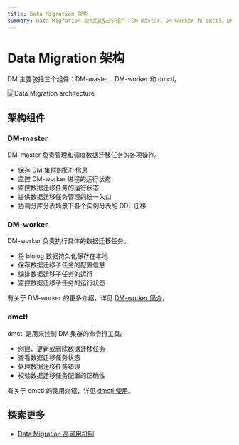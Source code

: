 ```yaml
---
title: Data Migration 架构
summary: Data Migration 架构包括三个组件：DM-master，DM-worker 和 dmctl。DM-master 负责管理和调度数据迁移任务的各项操作。DM-worker 执行具体的数据迁移任务。dmctl 是用来控制 DM 集群的命令行工具。 DM 集群的拓扑信息、数据迁移任务的运行状态和管理统一入口都由 DM-master 负责。DM-worker 负责持久化保存 binlog 数据、保存数据迁移子任务的配置信息和监控数据迁移子任务的运行状态。dmctl 用来创建、更新或删除数据迁移任务、查看数据迁移任务状态、处理数据迁移任务错误和校验数据迁移任务配置的正确性。 Data Migration 高可用机制可以进一步探索。
---
```


# Data Migration 架构

DM 主要包括三个组件：DM-master，DM-worker 和 dmctl。

![Data Migration architecture](https://docs-download.pingcap.com/media/images/docs-cn/dm/dm-architecture-2.0.png)

## 架构组件

### DM-master

DM-master 负责管理和调度数据迁移任务的各项操作。

- 保存 DM 集群的拓扑信息
- 监控 DM-worker 进程的运行状态
- 监控数据迁移任务的运行状态
- 提供数据迁移任务管理的统一入口
- 协调分库分表场景下各个实例分表的 DDL 迁移

### DM-worker

DM-worker 负责执行具体的数据迁移任务。

- 将 binlog 数据持久化保存在本地
- 保存数据迁移子任务的配置信息
- 编排数据迁移子任务的运行
- 监控数据迁移子任务的运行状态

有关于 DM-worker 的更多介绍，详见 [DM-worker 简介](/dm/dm-worker-intro.md)。

### dmctl

dmctl 是用来控制 DM 集群的命令行工具。

- 创建、更新或删除数据迁移任务
- 查看数据迁移任务状态
- 处理数据迁移任务错误
- 校验数据迁移任务配置的正确性

有关于 dmctl 的使用介绍，详见 [dmctl 使用](/dm/dmctl-introduction.md)。

## 探索更多

- [Data Migration 高可用机制](/dm/dm-high-availability.md)
